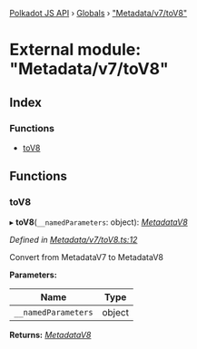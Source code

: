 [Polkadot JS API](../README.md) › [Globals](../globals.md) › ["Metadata/v7/toV8"](_metadata_v7_tov8_.md)

# External module: "Metadata/v7/toV8"

## Index

### Functions

* [toV8](_metadata_v7_tov8_.md#tov8)

## Functions

###  toV8

▸ **toV8**(`__namedParameters`: object): *[MetadataV8](../classes/_metadata_v8_metadata_.metadatav8.md)*

*Defined in [Metadata/v7/toV8.ts:12](https://github.com/polkadot-js/api/blob/a70af20eba/packages/metadata/src/Metadata/v7/toV8.ts#L12)*

Convert from MetadataV7 to MetadataV8

**Parameters:**

Name | Type |
------ | ------ |
`__namedParameters` | object |

**Returns:** *[MetadataV8](../classes/_metadata_v8_metadata_.metadatav8.md)*

